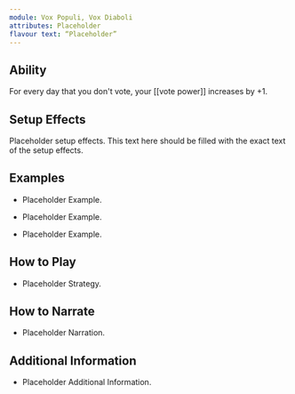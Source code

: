 ```yaml
---
module: Vox Populi, Vox Diaboli
attributes: Placeholder
flavour text: “Placeholder”
---
```

## Ability
For every day that you don't vote, your [[vote power]] increases by +1.

## Setup Effects
Placeholder setup effects. This text here should be filled with the exact text of the setup effects.

## Examples
- Placeholder Example.

- Placeholder Example.

- Placeholder Example.

## How to Play
- Placeholder Strategy.

## How to Narrate
- Placeholder Narration.

## Additional Information
- Placeholder Additional Information.